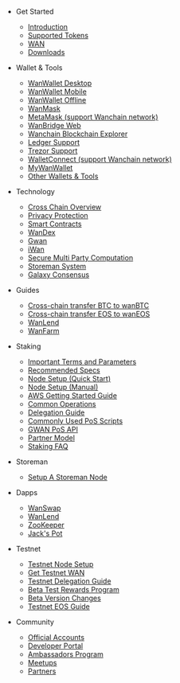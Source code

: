 - Get Started

  - [Introduction](README.md "Wanchain - Introduction")
  - [Supported Tokens](get_started/supported-chains.md "Wanchain - Supported Chains")
  - [WAN](get_started/wan.md "Wanchain - WAN Token")
  - [Downloads](get_started/downloads.md)

- Wallet & Tools
  - [WanWallet Desktop](wallet_and_tools/wanwallet_desktop.md)
  - [WanWallet Mobile](wallet_and_tools/wanwallet_mobile.md)
  - [WanWallet Offline](wallet_and_tools/wanwallet_offline.md)
  - [WanMask](wallet_and_tools/wanmask.md)
  - [MetaMask (support Wanchain network)](wallet_and_tools/metamask.md)
  - [WanBridge Web](wallet_and_tools/wanbridge_web.md)
  - [Wanchain Blockchain Explorer](wallet_and_tools/wanscan.md)
  - [Ledger Support](wallet_and_tools/ledger.md "Wanchain - Ledger Support")
  - [Trezor Support](wallet_and_tools/trezor.md "Wanchain - Trezor Support")
  - [WalletConnect (support Wanchain network)](wallet_and_tools/walletconnect.md)
  - [MyWanWallet](wallet_and_tools/mywanwallet.md)
  - [Other Wallets & Tools](wallet_and_tools/tools.md "Wanchain - Other Wallets and Tools")

- Technology

  - [Cross Chain Overview](technology/cross-chain.md "Wanchain - Cross Chain") 
  - [Privacy Protection](technology/privacy.md "Wanchain - Privacy Protection") 
  - [Smart Contracts](technology/smart-contracts.md "Wanchain - Smart Contracts")
  - [WanDex](technology/wandex.md "Wanchain - WanDex")
  - [Gwan](technology/gwan.md "Wanchain - Gwan")
  - [iWan](technology/iwan.md "Wanchain - iWan")
  - [Secure Multi Party Computation](technology/smpc.md "Wanchain - Secure Multi Party Computation")
  - [Storeman System](technology/storeman.md "Wanchain - Storeman System")
  - [Galaxy Consensus](technology/galaxy-consensus.md "Wanchain - Galaxy Consensus") 
  
  
- Guides
  - [Cross-chain transfer BTC to wanBTC](guides/btccrosschain.md) 
  - [Cross-chain transfer EOS to wanEOS](guides/guideeos.md)
  - [WanLend](guides/wanlendtutorial.md)
  - [WanFarm](guides/wanfarmtutorial.md)
  
- Staking
  - [Important Terms and Parameters](staking/parameters.md)
  - [Recommended Specs](staking/environment.md)
  - [Node Setup (Quick Start)](staking/node-setup-mainnet.md)
  - [Node Setup (Manual)](staking/manually-deploy-validator.md)
  - [AWS Getting Started Guide](staking/aws.md)
  - [Common Operations](staking/common-operations.md)
  - [Delegation Guide](staking/delegation-mainnet.md)
  - [Commonly Used PoS Scripts](staking/pos-scripts.md)
  - [GWAN PoS API](staking/pos-api-manual-en.md)
  - [Partner Model](staking/partner.md)
  - [Staking FAQ](staking/faq.md)

- Storeman
  - [Setup A Storeman Node](storeman/node-setup.md)

- Dapps
  - [WanSwap]()
  - [WanLend]()
  - [ZooKeeper]()
  - [Jack's Pot]()

- Testnet 
  - [Testnet Node Setup](staking-testnet/node-setup-testnet.md)
  - [Get Testnet WAN](staking-testnet/get_test_wan.md)
  - [Testnet Delegation Guide](staking-testnet/delegation-testnet.md)
  - [Beta Test Rewards Program](staking-testnet/rewards_program.md)
  - [Beta Version Changes](staking-testnet/alpha_beta.md)
  - [Testnet EOS Guide](eosguide/eostest.md)

- Community

  - [Official Accounts](community/social.md "Wanchain - Official Accounts")
  - [Developer Portal](community/dev.md "Wanchain - Developer Portal") 
  - [Ambassadors Program](community/ambassadors.md "Wanchain - Ambassadors")
  - [Meetups](community/meetups.md "Wanchain - Meetups")
  - [Partners](community/partners.md "Wanchain - Partners")
  
